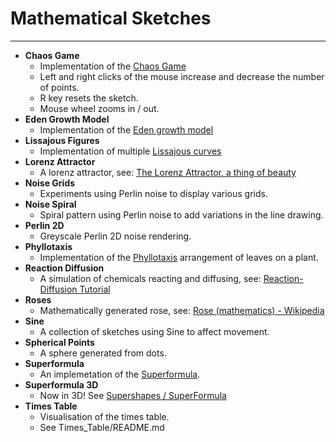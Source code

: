 # Mathematical Sketches

<hr />

-   **Chaos Game**
    -   Implementation of the [Chaos Game](https://en.wikipedia.org/wiki/Chaos_game)
    -   Left and right clicks of the mouse increase and decrease the number of points.
    -   R key resets the sketch.
    -   Mouse wheel zooms in / out.
-   **Eden Growth Model**
    -   Implementation of the [Eden growth model](https://en.wikipedia.org/wiki/Eden_growth_model)
-   **Lissajous Figures**
    -   Implementation of multiple [Lissajous curves](https://en.wikipedia.org/wiki/Lissajous_curve)
-   **Lorenz Attractor**
    -   A lorenz attractor, see: [The Lorenz Attractor, a thing of beauty](http://paulbourke.net/fractals/lorenz/)
-   **Noise Grids**
    -   Experiments using Perlin noise to display various grids.
-   **Noise Spiral**
    -   Spiral pattern using Perlin noise to add variations in the line drawing.
-   **Perlin 2D**
    -   Greyscale Perlin 2D noise rendering.
-   **Phyllotaxis**
    -   Implementation of the [Phyllotaxis](https://en.wikipedia.org/wiki/Phyllotaxis) arrangement of leaves on a plant.
-   **Reaction Diffusion**
    -   A simulation of chemicals reacting and diffusing, see: [Reaction-Diffusion Tutorial](https://www.karlsims.com/rd.html)
-   **Roses**
    -   Mathematically generated rose, see: [Rose (mathematics) - Wikipedia](<https://en.wikipedia.org/wiki/Rose_(mathematics)>)
-   **Sine**
    -   A collection of sketches using Sine to affect movement.
-   **Spherical Points**
    -   A sphere generated from dots.
-   **Superformula**
    -   An implemetation of the [Superformula](https://en.wikipedia.org/wiki/Superformula).
-   **Superformula 3D**
    -   Now in 3D! See [Supershapes / SuperFormula](http://paulbourke.net/geometry/supershape/)
-   **Times Table**
    -   Visualisation of the times table.
    -   See Times_Table/README.md
